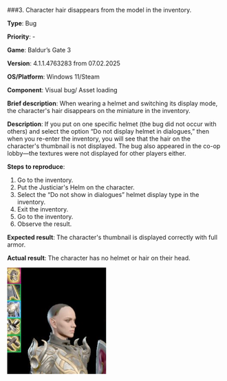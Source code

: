 ###3. Character hair disappears from the model in the inventory.

**Type**: Bug

**Priority**: -

**Game**: Baldur’s Gate 3

**Version**: 4.1.1.4763283 from 07.02.2025

**OS/Platform**: Windows 11/Steam

**Component**: Visual bug/ Asset loading

**Brief description**: When wearing a helmet and switching its display mode, the character's hair disappears on the miniature in the inventory. 

**Description**: If you put on one specific helmet (the bug did not occur with others) and select the option “Do not display helmet in dialogues,” then when you re-enter the inventory, you will see that the hair on the character's thumbnail is not displayed. The bug also appeared in the co-op lobby—the textures were not displayed for other players either. 

**Steps to reproduce**:
1. Go to the inventory.
2. Put the Justiciar's Helm on the character.
3. Select the “Do not show in dialogues” helmet display type in the inventory.
4. Exit the inventory. 
5. Go to the inventory. 
6. Observe the result.

**Expected result**: The character's thumbnail is displayed correctly with full armor.

**Actual result**: The character has no helmet or hair on their head.

![Bug's picture](../screenshots/bug3.png)
